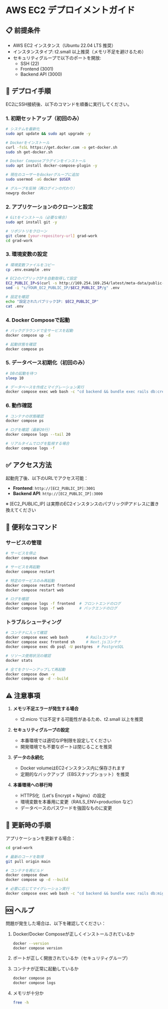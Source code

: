 # AWS EC2 デプロイメントガイド

## 📋 前提条件

- AWS EC2 インスタンス（Ubuntu 22.04 LTS 推奨）
- インスタンスタイプ: t2.small 以上推奨（メモリ不足を避けるため）
- セキュリティグループで以下のポートを開放:
  - SSH (22)
  - Frontend (3001)
  - Backend API (3000)

## 🚀 デプロイ手順

EC2にSSH接続後、以下のコマンドを順番に実行してください。

### 1. 初期セットアップ（初回のみ）

```bash
# システムを最新化
sudo apt update && sudo apt upgrade -y

# Dockerをインストール
curl -fsSL https://get.docker.com -o get-docker.sh
sudo sh get-docker.sh

# Docker Composeプラグインをインストール
sudo apt install docker-compose-plugin -y

# 現在のユーザーをdockerグループに追加
sudo usermod -aG docker $USER

# グループを反映（再ログインの代わり）
newgrp docker
```

### 2. アプリケーションのクローンと設定

```bash
# Gitをインストール（必要な場合）
sudo apt install git -y

# リポジトリをクローン
git clone [your-repository-url] grad-work
cd grad-work
```

### 3. 環境変数の設定

```bash
# 環境変数ファイルをコピー
cp .env.example .env

# EC2のパブリックIPを自動取得して設定
EC2_PUBLIC_IP=$(curl -s http://169.254.169.254/latest/meta-data/public-ipv4)
sed -i "s/YOUR_EC2_PUBLIC_IP/$EC2_PUBLIC_IP/g" .env

# 設定を確認
echo "設定されたパブリックIP: $EC2_PUBLIC_IP"
cat .env
```

### 4. Docker Composeで起動

```bash
# バックグラウンドで全サービスを起動
docker compose up -d

# 起動状態を確認
docker compose ps
```

### 5. データベース初期化（初回のみ）

```bash
# DBの起動を待つ
sleep 10

# データベースを作成とマイグレーション実行
docker compose exec web bash -c "cd backend && bundle exec rails db:create db:migrate"
```

### 6. 動作確認

```bash
# コンテナの状態確認
docker compose ps

# ログを確認（最新20行）
docker compose logs --tail 20

# リアルタイムでログを監視する場合
docker compose logs -f
```

## ✅ アクセス方法

起動完了後、以下のURLでアクセス可能：

- **Frontend**: `http://[EC2_PUBLIC_IP]:3001`
- **Backend API**: `http://[EC2_PUBLIC_IP]:3000`

※ [EC2_PUBLIC_IP] は実際のEC2インスタンスのパブリックIPアドレスに置き換えてください

## 🔧 便利なコマンド

### サービスの管理

```bash
# サービスを停止
docker compose down

# サービスを再起動
docker compose restart

# 特定のサービスのみ再起動
docker compose restart frontend
docker compose restart web

# ログを確認
docker compose logs -f frontend  # フロントエンドのログ
docker compose logs -f web       # バックエンドのログ
```

### トラブルシューティング

```bash
# コンテナに入って確認
docker compose exec web bash        # Railsコンテナ
docker compose exec frontend sh     # Next.jsコンテナ
docker compose exec db psql -U postgres  # PostgreSQL

# リソース使用状況の確認
docker stats

# 全てをクリーンアップして再起動
docker compose down -v
docker compose up -d --build
```

## ⚠️ 注意事項

1. **メモリ不足エラーが発生する場合**
   - t2.micro では不足する可能性があるため、t2.small 以上を推奨

2. **セキュリティグループの設定**
   - 本番環境では適切なIP制限を設定してください
   - 開発環境でも不要なポートは閉じることを推奨

3. **データの永続化**
   - Docker volumeはEC2インスタンス内に保存されます
   - 定期的なバックアップ（EBSスナップショット）を推奨

4. **本番環境への移行時**
   - HTTPS化（Let's Encrypt + Nginx）の設定
   - 環境変数を本番用に変更（RAILS_ENV=production など）
   - データベースのパスワードを強固なものに変更

## 📝 更新時の手順

アプリケーションを更新する場合：

```bash
cd grad-work

# 最新のコードを取得
git pull origin main

# コンテナを再ビルド
docker compose down
docker compose up -d --build

# 必要に応じてマイグレーション実行
docker compose exec web bash -c "cd backend && bundle exec rails db:migrate"
```

## 🆘 ヘルプ

問題が発生した場合は、以下を確認してください：

1. Docker/Docker Composeが正しくインストールされているか
   ```bash
   docker --version
   docker compose version
   ```

2. ポートが正しく開放されているか（セキュリティグループ）

3. コンテナが正常に起動しているか
   ```bash
   docker compose ps
   docker compose logs
   ```

4. メモリが十分か
   ```bash
   free -h
   ```